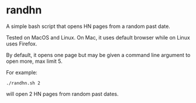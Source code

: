 # randhn

A simple bash script that opens HN pages from a random past date.

Tested on MacOS and Linux. On Mac, it uses default browser while on Linux uses Firefox.

By default, it opens one page but may be given a command line argument to open more, max limit 5.

For example:

```
./randhn.sh 2
```
will open 2 HN pages from random past dates.


